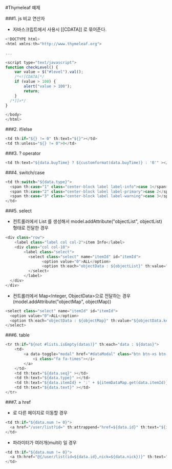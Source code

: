 #Thymeleaf 예제

###1. js 비교 연산자
 - 자바스크립트에서 사용시 [[CDATA]] 로 묶어준다.

```javascript
<!DOCTYPE html>
<html xmlns:th="http://www.thymeleaf.org">

...

<script type="text/javascript">
function checkLevel() {
	var value = $("#level").val();
	/*<![CDATA[*/
	if (value > 100) {
		alert("value > 100");
		return;
	}
  /*]]>*/
}

</body>
</html>
```

###2. if/else
```javascript
<td th:if="${} != 0" th:text="${}"></td>
<td th:unless="${} != 0">0</td>
```

###3. ? operator
```javascript
<td th:text="${data.buyTime} ? ${customformat(data.buyTime)} : '0'" ></td>
```

###4. switch/case
```javascript
<td th:switch="${data.type}">
  <span th:case="1" class="center-block label label-info">case 1</span>
  <span th:case="2" class="center-block label label-primary">case 2</span>
  <span th:case="3" class="center-block label label-warning">case 3</span>
</td>
```

###5. select
 - 컨트롤러에서 List<ObjectData> 를 생성해서 model.addAttribute("objectList", objectList) 형태로 전달한 경우

```javascript
<div class="row">
	<label class="label col col-2">item Info</label>
	<div class="col col-10">
		<label class="select"> 
		  <select class="select" name="itemId" id="itemId">
				<option value="0">ALL</option>
				<option th:each="objectData : ${objectList}" th:value="${objectData.id}" th:text="${objectData.id} + ' : ' + ${objectData.name}"></option>
		  </select>
		</label>
  </div>
</div>
```
- 컨트롤러에서 Map<Integer, ObjectData>으로 전달하는 경우(model.addAttribute("objectMap", objectMap))
```javascript
<select class="select" name="itemId" id="itemId">
  <option value="0">ALL</option>
  <option th:each="objectData : ${objectMap}" th:value="${objectData.key}" th:text="${objectData.key} + ' : ' + ${objectData.value.name}"></option>
</select>
```

###6. table
```javascript
<tr th:if="${not #lists.isEmpty(datas)}" th:each="data : ${datas}">
	<td>
		<a data-toggle="modal" href="#dataModal" class="btn btn-xs btn-default" th:onclick="|javascript:changePopup('${data.seq}')|"> 
			<i class="fa fa-times"></i>
		</a>
	</td>
	<td th:text="${data.seq}" ></td>
	<td th:text="${data.type}" ></td>
	<td th:text="${data.itemId} + ':' + ${itemDataMap.get(data.itemId)}" ></td>
	<td th:text="${data.text}" ></td>
</tr>
```

###7. a href
- <a> 로 다른 페이지로 이동할 경우
```javascript
<td th:if="${data.num != 0}">
  <a href="/user/list?id=" th:attrappend="href=${data.id}" th:text="${id.num}"></a>
</td>
```

- 파라미터가 여러개(multil) 일 경우
```javascript
<td th:if="${data.num != 0}">
  <a th:href="@{/user/list(id=${data.id},nick=${data.nick})}" th:text="${data.num}"></a>
</td>
```
